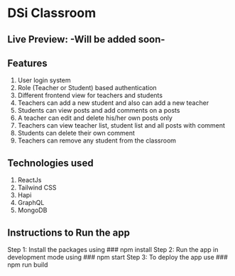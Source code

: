 # DSi Classroom

## Live Preview: -Will be added soon-

## Features

1. User login system
2. Role (Teacher or Student) based authentication
3. Different frontend view for teachers and students
4. Teachers can add a new student and also can add a new teacher
6. Students can view posts and add comments on a posts
7. A teacher can edit and delete his/her own posts only
8. Teachers can view teacher list, student list and all posts with comment
9. Students can delete their own comment
10. Teachers can remove any student from the classroom

## Technologies used

1. ReactJs
2. Tailwind CSS 
3. Hapi
4. GraphQL 
5. MongoDB 

## Instructions to Run the app

Step 1: Install the packages using ### npm install 
Step 2: Run the app in development mode using ### npm start 
Step 3: To deploy the app use ### npm run build
